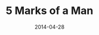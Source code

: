 ---
layout: music 
title: "5 Marks of a Man"
series: "The New Man"
date: 2014-04-28 
description: "Brian Tome talks about what truly makes a man."
audio: "http://www.crossroads.net/players/media/hq/thenewman_01.mp3"
audio-duration: "00:00"
src: "http://www.crossroads.net/players/media/series/TheNewMan_190x110.jpg"
---